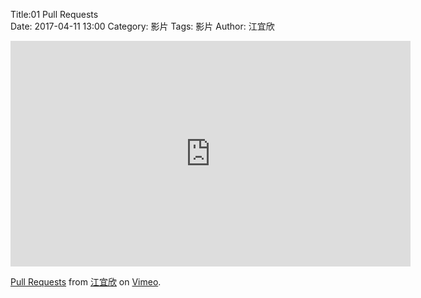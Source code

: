 Title:01 Pull Requests  
Date: 2017-04-11 13:00
Category: 影片
Tags: 影片
Author: 江宜欣
 
<iframe src="https://player.vimeo.com/video/214986343" width="640" height="361" frameborder="0" webkitallowfullscreen mozallowfullscreen allowfullscreen></iframe>
<p><a href="https://vimeo.com/214986343">Pull Requests</a> from <a href="https://vimeo.com/user58915616">江宜欣</a> on <a href="https://vimeo.com">Vimeo</a>.</p>
<section>   
